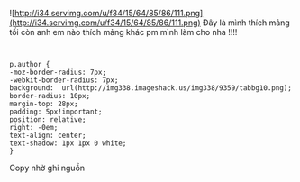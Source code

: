 ![http://i34.servimg.com/u/f34/15/64/85/86/111.png](http://i34.servimg.com/u/f34/15/64/85/86/111.png)
Đây là mình thích mảng tối còn anh em nào thích mảng khác pm mình làm cho nha !!!!

```


p.author {
-moz-border-radius: 7px;
-webkit-border-radius: 7px;
background:  url(http://img338.imageshack.us/img338/9359/tabbg10.png);
border-radius: 10px;
margin-top: 28px;
padding: 5px!important;
position: relative;
right: -0em;
text-align: center;
text-shadow: 1px 1px 0 white;
}
```


Copy nhờ ghi nguồn
